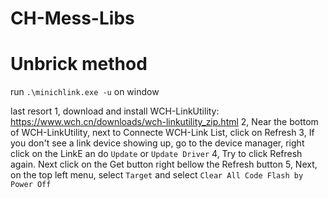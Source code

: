 # CH-Mess-Libs


# Unbrick method
run `.\minichlink.exe -u` on window

last resort
1, download and install WCH-LinkUtility: https://www.wch.cn/downloads/wch-linkutility_zip.html
2, Near the bottom of WCH-LinkUtility, next to Connecte WCH-Link List, click on Refresh
3, If you don't see a link device showing up, go to the device manager, right click on the LinkE an do `Update` or `Update Driver`
4, Try to click Refresh again. Next click on the Get button right bellow the Refresh button
5, Next, on the top left menu, select `Target` and select `Clear All Code Flash by Power Off` 

